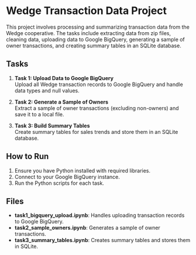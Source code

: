 # Wedge Transaction Data Project

This project involves processing and summarizing transaction data from the Wedge cooperative. The tasks include extracting data from zip files, cleaning data, uploading data to Google BigQuery, generating a sample of owner transactions, and creating summary tables in an SQLite database.

## Tasks

1. **Task 1: Upload Data to Google BigQuery**  
   Upload all Wedge transaction records to Google BigQuery and handle data types and null values.

2. **Task 2: Generate a Sample of Owners**  
   Extract a sample of owner transactions (excluding non-owners) and save it to a local file.

3. **Task 3: Build Summary Tables**  
   Create summary tables for sales trends and store them in an SQLite database.

## How to Run

1. Ensure you have Python installed with required libraries.
2. Connect to your Google BigQuery instance.
3. Run the Python scripts for each task.

## Files

- **task1_bigquery_upload.ipynb**: Handles uploading transaction records to Google BigQuery.
- **task2_sample_owners.ipynb**: Generates a sample of owner transactions.
- **task3_summary_tables.ipynb**: Creates summary tables and stores them in SQLite.
